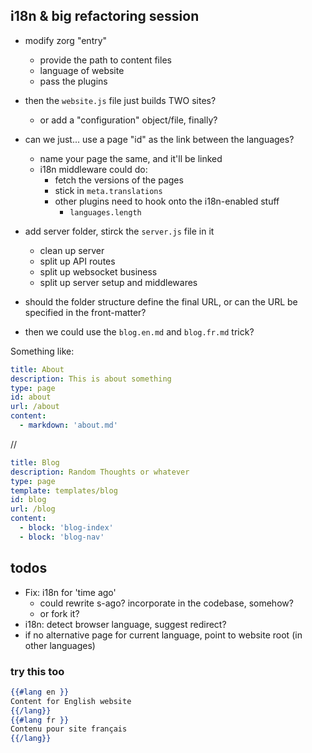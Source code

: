 ## i18n & big refactoring session

- modify zorg "entry"
    - provide the path to content files
    - language of website
    - pass the plugins
- then the `website.js` file just builds TWO sites?
    - or add a "configuration" object/file, finally?

- can we just... use a page "id" as the link between the languages?
    - name your page the same, and it'll be linked
    - i18n middleware could do:
        - fetch the versions of the pages
        - stick in `meta.translations`
        - other plugins need to hook onto the i18n-enabled stuff
            - `languages.length`
- add server folder, stirck the `server.js` file in it
    - clean up server
    - split up API routes
    - split up websocket business
    - split up server setup and middlewares
- should the folder structure define the final URL, or can the URL be specified in the front-matter?
- then we could use the `blog.en.md` and `blog.fr.md` trick?

Something like:

```yaml
title: About
description: This is about something
type: page
id: about
url: /about
content:
  - markdown: 'about.md'
```

//

```yaml
title: Blog
description: Random Thoughts or whatever
type: page
template: templates/blog
id: blog
url: /blog
content:
  - block: 'blog-index'
  - block: 'blog-nav'
```


## todos

- Fix: i18n for 'time ago'
    - could rewrite s-ago? incorporate in the codebase, somehow?
    - or fork it?
- i18n: detect browser language, suggest redirect?
- if no alternative page for current language, point to website root (in other languages)

### try this too

```hbs
{{#lang en }}
Content for English website
{{/lang}}
{{#lang fr }}
Contenu pour site français
{{/lang}}
```